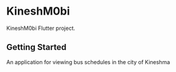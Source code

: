 # KineshM0bi

KineshM0bi Flutter project.

## Getting Started

An application for viewing bus schedules in the city of Kineshma
